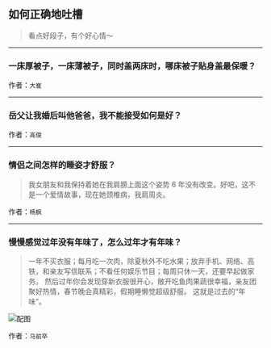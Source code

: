 ## 如何正确地吐槽

> 看点好段子，有个好心情～


 
---

### 一床厚被子，一床薄被子，同时盖两床时，哪床被子贴身盖最保暖？

> 


作者：`大崔`

---

### 岳父让我婚后叫他爸爸，我不能接受如何是好？

> 


作者：`高俊`

---

### 情侣之间怎样的睡姿才舒服？

> 我女朋友和我保持着她在我肩膀上面这个姿势 6 年没有改变。好吧，这不是一个爱情故事，现在她颈椎病，我肩周炎。


作者：`杨枫`

---

### 慢慢感觉过年没有年味了，怎么过年才有年味？

> 一年不买衣服；每月吃一次肉，除夏秋外不吃水果；放弃手机、网络、高铁，和亲友写信联系；不看任何娱乐节目；每周只休一天，还要早起做家务。
> 然后过年你会发现穿新衣服很开心，敞开吃鱼肉果蔬很幸福，亲友团聚好热情，春节晚会真精彩，假期睡懒觉超级舒服。
> 这就是过去的“年味”。



![配图](http://pic2.zhimg.com/b0b28a75773002866612478aa0573a3e_b.jpg)


作者：`马前卒`